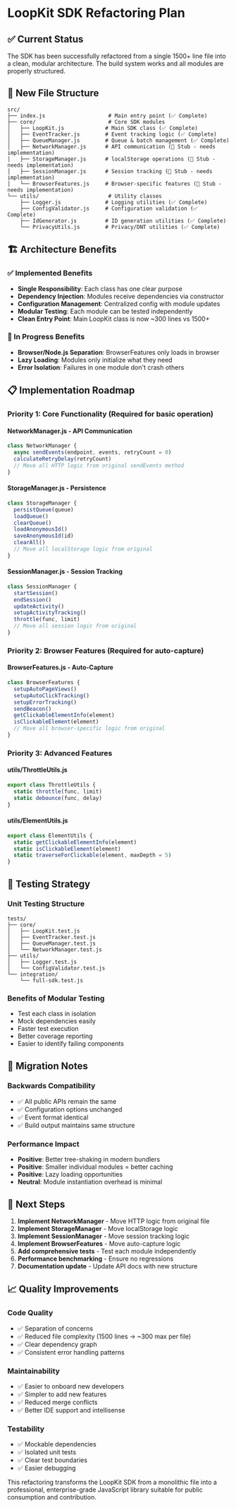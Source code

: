 # LoopKit SDK Refactoring Plan

## ✅ Current Status

The SDK has been successfully refactored from a single 1500+ line file into a clean, modular architecture. The build system works and all modules are properly structured.

## 📁 New File Structure

```
src/
├── index.js                    # Main entry point (✅ Complete)
├── core/                       # Core SDK modules
│   ├── LoopKit.js             # Main SDK class (✅ Complete)
│   ├── EventTracker.js        # Event tracking logic (✅ Complete)
│   ├── QueueManager.js        # Queue & batch management (✅ Complete)
│   ├── NetworkManager.js      # API communication (🔄 Stub - needs implementation)
│   ├── StorageManager.js      # localStorage operations (🔄 Stub - needs implementation)
│   ├── SessionManager.js      # Session tracking (🔄 Stub - needs implementation)
│   └── BrowserFeatures.js     # Browser-specific features (🔄 Stub - needs implementation)
└── utils/                      # Utility classes
    ├── Logger.js              # Logging utilities (✅ Complete)
    ├── ConfigValidator.js     # Configuration validation (✅ Complete)
    ├── IdGenerator.js         # ID generation utilities (✅ Complete)
    └── PrivacyUtils.js        # Privacy/DNT utilities (✅ Complete)
```

## 🏗️ Architecture Benefits

### ✅ Implemented Benefits

- **Single Responsibility**: Each class has one clear purpose
- **Dependency Injection**: Modules receive dependencies via constructor
- **Configuration Management**: Centralized config with module updates
- **Modular Testing**: Each module can be tested independently
- **Clean Entry Point**: Main LoopKit class is now ~300 lines vs 1500+

### 🔄 In Progress Benefits

- **Browser/Node.js Separation**: BrowserFeatures only loads in browser
- **Lazy Loading**: Modules only initialize what they need
- **Error Isolation**: Failures in one module don't crash others

## 📋 Implementation Roadmap

### Priority 1: Core Functionality (Required for basic operation)

#### NetworkManager.js - API Communication

```javascript
class NetworkManager {
  async sendEvents(endpoint, events, retryCount = 0)
  calculateRetryDelay(retryCount)
  // Move all HTTP logic from original sendEvents method
}
```

#### StorageManager.js - Persistence

```javascript
class StorageManager {
  persistQueue(queue)
  loadQueue()
  clearQueue()
  loadAnonymousId()
  saveAnonymousId(id)
  clearAll()
  // Move all localStorage logic from original
}
```

#### SessionManager.js - Session Tracking

```javascript
class SessionManager {
  startSession()
  endSession()
  updateActivity()
  setupActivityTracking()
  throttle(func, limit)
  // Move all session logic from original
}
```

### Priority 2: Browser Features (Required for auto-capture)

#### BrowserFeatures.js - Auto-Capture

```javascript
class BrowserFeatures {
  setupAutoPageViews()
  setupAutoClickTracking()
  setupErrorTracking()
  sendBeacon()
  getClickableElementInfo(element)
  isClickableElement(element)
  // Move all browser-specific logic from original
}
```

### Priority 3: Advanced Features

#### utils/ThrottleUtils.js

```javascript
export class ThrottleUtils {
  static throttle(func, limit)
  static debounce(func, delay)
}
```

#### utils/ElementUtils.js

```javascript
export class ElementUtils {
  static getClickableElementInfo(element)
  static isClickableElement(element)
  static traverseForClickable(element, maxDepth = 5)
}
```

## 🧪 Testing Strategy

### Unit Testing Structure

```
tests/
├── core/
│   ├── LoopKit.test.js
│   ├── EventTracker.test.js
│   ├── QueueManager.test.js
│   └── NetworkManager.test.js
├── utils/
│   ├── Logger.test.js
│   └── ConfigValidator.test.js
└── integration/
    └── full-sdk.test.js
```

### Benefits of Modular Testing

- Test each class in isolation
- Mock dependencies easily
- Faster test execution
- Better coverage reporting
- Easier to identify failing components

## 🔧 Migration Notes

### Backwards Compatibility

- ✅ All public APIs remain the same
- ✅ Configuration options unchanged
- ✅ Event format identical
- ✅ Build output maintains same structure

### Performance Impact

- **Positive**: Better tree-shaking in modern bundlers
- **Positive**: Smaller individual modules = better caching
- **Positive**: Lazy loading opportunities
- **Neutral**: Module instantiation overhead is minimal

## 🚀 Next Steps

1. **Implement NetworkManager** - Move HTTP logic from original file
2. **Implement StorageManager** - Move localStorage logic
3. **Implement SessionManager** - Move session tracking logic
4. **Implement BrowserFeatures** - Move auto-capture logic
5. **Add comprehensive tests** - Test each module independently
6. **Performance benchmarking** - Ensure no regressions
7. **Documentation update** - Update API docs with new structure

## 📈 Quality Improvements

### Code Quality

- ✅ Separation of concerns
- ✅ Reduced file complexity (1500 lines → ~300 max per file)
- ✅ Clear dependency graph
- ✅ Consistent error handling patterns

### Maintainability

- ✅ Easier to onboard new developers
- ✅ Simpler to add new features
- ✅ Reduced merge conflicts
- ✅ Better IDE support and intellisense

### Testability

- ✅ Mockable dependencies
- ✅ Isolated unit tests
- ✅ Clear test boundaries
- ✅ Easier debugging

This refactoring transforms the LoopKit SDK from a monolithic file into a professional, enterprise-grade JavaScript library suitable for public consumption and contribution.
